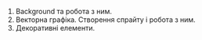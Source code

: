 1. Background та робота з ним.
2. Векторна графіка. Створення спрайту і робота з ним.
3. Декоративні елементи.
